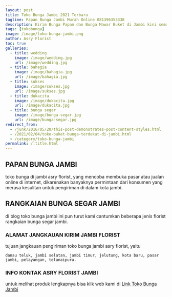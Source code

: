 ```yaml
---
layout: post
title: Toko Bunga Jambi 2021 Terbaru
tagline: Papan Bunga Jambi Murah Online 081396353338
description: Kirim Bunga Papan dan Bunga Mawar Buket di Jambi kini semakin mudah dan simpel karena hadirnya salah satu florist jambi terbaik.
tags: [tokobunga]
image: /image/toko-bunga-jambi.png
author: Asry Florist
toc: true
galleries:
  - title: wedding
    image: /image/wedding.jpg
    url: /image/wedding.jpg
  - title: bahagia
    image: /image/bahagia.jpg
    url: /image/bahagia.jpg
  - title: sukses
    image: /image/sukses.jpg
    url: /image/sukses.jpg
  - title: dukacita
    image: /image/dukacita.jpg
    url: /image/dukacita.jpg
  - title: bunga segar
    image: /image/bunga-segar.jpg
    url: /image/bunga-segar.jpg
redirect_from:
  - /junk/2016/05/20/this-post-demonstrates-post-content-styles.html
  - /2021/02/04/toko-buket-bunga-terdekat-di-jambi.html
  - /category/toko-bunga-jambi
permalink: /:title.html
---
```


## PAPAN BUNGA JAMBI 
toko bunga di jambi asry florist, yang mencoba membuka pasar atau jualan online di internet, dikarenakan banyaknya permintaan dari
konsumen yang merasa kesulitan untuk pengiriman di dalam kota jambi.

## RANGKAIAN BUNGA SEGAR JAMBI

di blog toko bunga jambi ini pun turut kami cantumkan beberapa jenis florist rangkaian bunga segar jambi.

### ALAMAT JANGKAUAN KIRIM JAMBI FLORIST

tujuan jangkauan pengiriman toko bunga jambi asry florist, yaitu

```
danau teluk, jambi selatan, jambi timur, jelutung, kota baru, pasar jambi, pelayangan, telanaipura.
```

### INFO KONTAK ASRY FLORIST JAMBI

untuk melihat produk lengkapnya bisa klik web kami di [Link Toko Bunga Jambi](https://www.tokobungaasryflorist.com/2012/12/toko-bunga-jambi-florist-toko-bunga-di.html "toko bunga di jambi")
